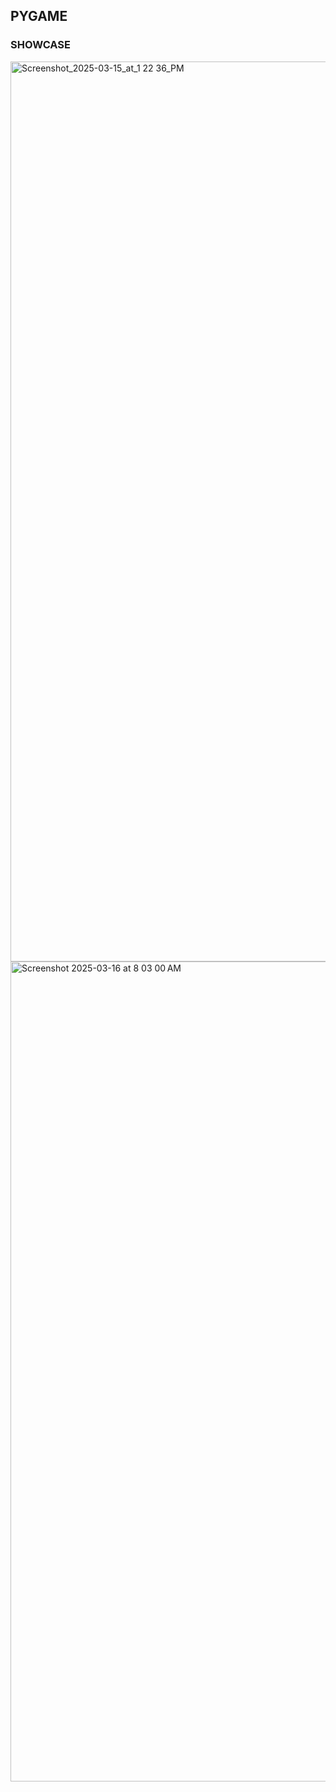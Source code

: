 ## PYGAME

### SHOWCASE
<img width="1440" alt="Screenshot_2025-03-15_at_1 22 36_PM" src="https://github.com/user-attachments/assets/d5c03728-90e8-491d-ae36-6cd1eb620720" />
<img width="1312" alt="Screenshot 2025-03-16 at 8 03 00 AM" src="https://github.com/user-attachments/assets/2483b475-73ae-4c75-9499-5e0dfcb7e4cf" />
